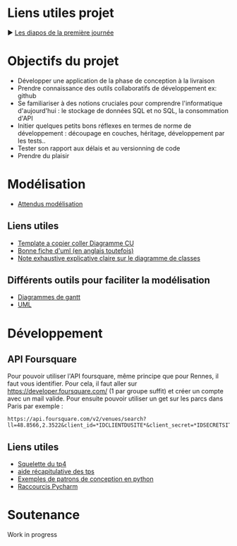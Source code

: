 # Liens utiles projet

:arrow_forward: [Les diapos de la première journée](https://ragatzino.github.io/Projet2A-Presentation/#/)

# Objectifs du projet

- Développer une application de la phase de conception à la livraison
- Prendre connaissance des outils collaboratifs de développement ex: github
- Se familiariser à des notions cruciales pour comprendre l'informatique d'aujourd'hui : le stockage de données SQL et no SQL, la consommation d'API
- Initier quelques petits bons réflexes en termes de norme de développement : découpage en couches, héritage, développement par les tests..
- Tester son rapport aux délais et au versionning de code
- Prendre du plaisir

# Modélisation
- [Attendus modélisation](https://ragatzino.github.io/Projet2A-Presentation/projet#/)
## Liens utiles
- [Template a copier coller Diagramme CU](https://www.draw.io/?lightbox=1&highlight=0000ff&edit=_blank&layers=1&nav=1&title=Untitled%20Diagram.drawio#Uhttps%3A%2F%2Fdrive.google.com%2Fuc%3Fid%3D1FaoRtTNtoQ0K6kz3fT5XKXIci0xlrU3-%26export%3Ddownload)
- [Bonne fiche d'uml (en anglais toutefois)](https://loufranco.com/wp-content/uploads/2012/11/cheatsheet.pdf?fbclid=IwAR2_738IPFUFQOxmvudDr2M33h3sZ3DNyLW6BmlVPlgiPpfEtoItGh-PhDI)
- [Note exhaustive explicative claire sur le diagramme de classes](https://www.lucidchart.com/pages/fr/tutoriel-sur-les-diagrammes-de-classes)
## Différents outils pour faciliter la modélisation

- [Diagrammes de gantt](https://online.officetimeline.com/)
- [UML](https://www.genmymodel.com/fr)
# Développement
## API Foursquare 
Pour pouvoir utiliser l'API foursquare, même principe que pour Rennes, il faut vous identifier. Pour cela, il faut aller sur https://developer.foursquare.com/ (1 par groupe suffit) et créer un compte avec un mail valide.
Pour ensuite pouvoir utiliser un get sur les parcs dans Paris par exemple : 
``` 
https://api.foursquare.com/v2/venues/search?ll=48.8566,2.3522&client_id=*IDCLIENTDUSITE*&client_secret=*IDSECRETSITE*&v=20191001&query=parc
``` 

## Liens utiles
- [Squelette du tp4](https://github.com/Ragatzino/complement-info-tp4)
- [aide récapitulative des tps](https://github.com/Ragatzino/Projet2A2019_applicationDeRencontres/tree/master/aideDev)
- [Exemples de patrons de conception en python](https://www.toptal.com/python/python-design-patterns)
- [Raccourcis Pycharm](https://www.shortcutfoo.com/app/dojos/pycharm-win/cheatsheet)

# Soutenance

Work in progress
